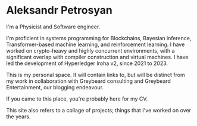 # Aleksandr Petrosyan


I'm a Physicist and Software engineer.

I'm proficient in systems programming for Blockchains, Bayesian inference, Transformer-based machine learning, and reinforcement learning.
I have worked on crypto-heavy and highly concurrent environments, with a significant overlap with compiler construction and virtual machines.
I have led the development of Hyperledger Iroha v2, since 2021 to 2023.

This is my personal space. It will contain links to, but will be distinct from my work in collaboration with Greybeard consulting and Greybeard Entertainment, our blogging endeavour.

If you came to this place, you're probably here for my CV.

This site also refers to a collage of projects; things that I've worked on over the years.
